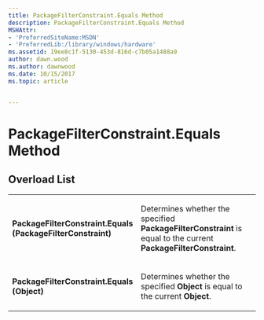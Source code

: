 ```yaml
---
title: PackageFilterConstraint.Equals Method
description: PackageFilterConstraint.Equals Method
MSHAttr:
- 'PreferredSiteName:MSDN'
- 'PreferredLib:/library/windows/hardware'
ms.assetid: 19ee8c1f-5130-453d-816d-c7b05a1488a9
author: dawn.wood
ms.author: dawnwood
ms.date: 10/15/2017
ms.topic: article


---
```


# PackageFilterConstraint.Equals Method


## <span id="Overload_List"></span><span id="overload_list"></span><span id="OVERLOAD_LIST"></span>Overload List


<table>
<colgroup>
<col width="50%" />
<col width="50%" />
</colgroup>
<tbody>
<tr class="odd">
<td><p><strong>PackageFilterConstraint.Equals (PackageFilterConstraint)</strong></p></td>
<td><p>Determines whether the specified <strong>PackageFilterConstraint</strong> is equal to the current <strong>PackageFilterConstraint</strong>.</p></td>
</tr>
<tr class="even">
<td><p><strong>PackageFilterConstraint.Equals (Object)</strong></p></td>
<td><p>Determines whether the specified <strong>Object</strong> is equal to the current <strong>Object</strong>.</p></td>
</tr>
</tbody>
</table>

 

 

 






